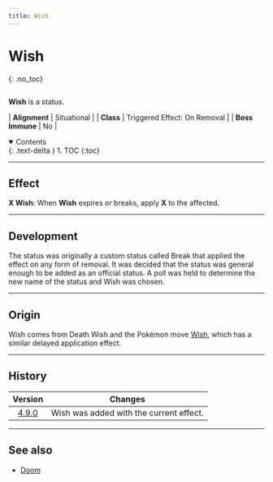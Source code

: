 ```yaml
---
title: Wish
---
```


# Wish
{: .no_toc}

<div class="row">
<div class="column content" markdown="1">

**Wish** is a status.

| **Alignment** | Situational |
| **Class** | Triggered Effect: On Removal |
| **Boss Immune** | No |

</div>
<div class="column toc" markdown="1">
<details open markdown="block">
<summary>
Contents
</summary>
{: .text-delta }
1. TOC
{:toc}
</details>
</div>
</div> 

---

## Effect

**X Wish**: When **Wish** expires or breaks, apply **X** to the affected.

---

## Development

The status was originally a custom status called Break that applied the effect on any form of removal. It was decided that the status was general enough to be added as an official status. A poll was held to determine the new name of the status and Wish was chosen.

---

## Origin

Wish comes from Death Wish and the Pokémon move [Wish](https://bulbapedia.bulbagarden.net/wiki/Wish_(move)), which has a similar delayed application effect.

---

## History

| Version | Changes |
| :---: | --- |
| [4.9.0](v4#v4.9.0) | Wish was added with the current effect. |

---

## See also

- [Doom](doom)
